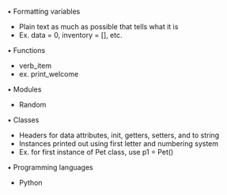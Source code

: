 
•	Formatting variables
-	Plain text as much as possible that tells what it is
-	Ex. data = 0, inventory = [], etc.
  
•	Functions
-	verb_item
-	ex. print_welcome
  
•	Modules
-	Random
  
•	Classes
-	Headers for data attributes, init, getters, setters, and to string 
-	Instances printed out using first letter and numbering system
-	Ex. for first instance of Pet class, use p1 = Pet()
  
•	Programming languages 
-	Python 
